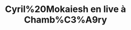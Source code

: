 ---
layout: live
title: "Cyril%20Mokaiesh en live &agrave; Chamb%C3%A9ry"
number: 138
liveid: cyril-mokaiesh-chamb-ry
videoid: _gHI-lgey_A
qui: Cyril%20Mokaiesh
ou: Chamb%C3%A9ry
ip: 45.89.174.74
created_at: 2021-05-04T12:24:04.452Z
permalink: 138-cyril-mokaiesh-chamb-ry
---